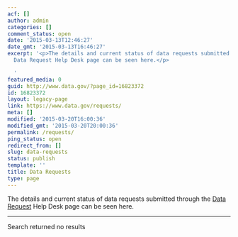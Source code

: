 ```yaml
---
acf: []
author: admin
categories: []
comment_status: open
date: '2015-03-13T12:46:27'
date_gmt: '2015-03-13T16:46:27'
excerpt: '<p>The details and current status of data requests submitted through the
  Data Request Help Desk page can be seen here.</p>

  '
featured_media: 0
guid: http://www.data.gov/?page_id=16823372
id: 16823372
layout: legacy-page
link: https://www.data.gov/requests/
meta: []
modified: '2015-03-20T16:00:36'
modified_gmt: '2015-03-20T20:00:36'
permalink: /requests/
ping_status: open
redirect_from: []
slug: data-requests
status: publish
template: ''
title: Data Requests
type: page
---
```

The details and current status of data requests submitted through the [Data Request](/request/) Help Desk page can be seen here.




---


Search returned no results

